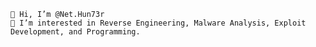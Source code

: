 
    👋 Hi, I’m @Net.Hun73r
    👀 I’m interested in Reverse Engineering, Malware Analysis, Exploit Development, and Programming.
